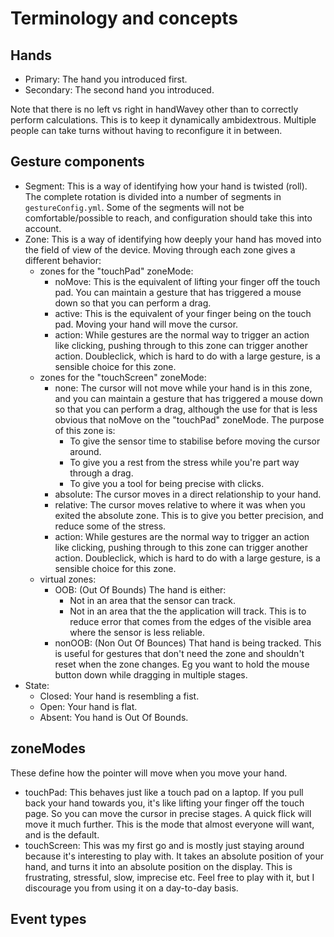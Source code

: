 # Terminology and concepts

## Hands

* Primary: The hand you introduced first.
* Secondary: The second hand you introduced.

Note that there is no left vs right in handWavey other than to correctly perform calculations. This is to keep it dynamically ambidextrous. Multiple people can take turns without having to reconfigure it in between.

## Gesture components

* Segment: This is a way of identifying how your hand is twisted (roll). The complete rotation is divided into a number of segments in `gestureConfig.yml`. Some of the segments will not be comfortable/possible to reach, and configuration should take this into account.
* Zone: This is a way of identifying how deeply your hand has moved into the field of view of the device. Moving through each zone gives a different behavior:
    * zones for the "touchPad" zoneMode:
        * noMove: This is the equivalent of lifting your finger off the touch pad. You can maintain a gesture that has triggered a mouse down so that you can perform a drag.
        * active: This is the equivalent of your finger being on the touch pad. Moving your hand will move the cursor.
        * action: While gestures are the normal way to trigger an action like clicking, pushing through to this zone can trigger another action. Doubleclick, which is hard to do with a large gesture, is a sensible choice for this zone.
    * zones for the "touchScreen" zoneMode:
        * none: The cursor will not move while your hand is in this zone, and you can maintain a gesture that has triggered a mouse down so that you can perform a drag, although the use for that is less obvious that noMove on the "touchPad" zoneMode. The purpose of this zone is:
            * To give the sensor time to stabilise before moving the cursor around.
            * To give you a rest from the stress while you're part way through a drag.
            * To give you a tool for being precise with clicks.
        * absolute: The cursor moves in a direct relationship to your hand.
        * relative: The cursor moves relative to where it was when you exited the absolute zone. This is to give you better precision, and reduce some of the stress.
        * action: While gestures are the normal way to trigger an action like clicking, pushing through to this zone can trigger another action. Doubleclick, which is hard to do with a large gesture, is a sensible choice for this zone.
    * virtual zones:
        * OOB: (Out Of Bounds) The hand is either:
            * Not in an area that the sensor can track.
            * Not in an area that the the application will track. This is to reduce error that comes from the edges of the visible area where the sensor is less reliable.
        * nonOOB: (Non Out Of Bounces) That hand is being tracked. This is useful for gestures that don't need the zone and shouldn't reset when the zone changes. Eg you want to hold the mouse button down while dragging in multiple stages.
* State:
    * Closed: Your hand is resembling a fist.
    * Open: Your hand is flat.
    * Absent: You hand is Out Of Bounds.

## zoneModes

These define how the pointer will move when you move your hand.

* touchPad: This behaves just like a touch pad on a laptop. If you pull back your hand towards you, it's like lifting your finger off the touch page. So you can move the cursor in precise stages. A quick flick will move it much further. This is the mode that almost everyone will want, and is the default.
* touchScreen: This was my first go and is mostly just staying around because it's interesting to play with. It takes an absolute position of your hand, and turns it into an absolute position on the display. This is frustrating, stressful, slow, imprecise etc. Feel free to play with it, but I discourage you from using it on a day-to-day basis.

## Event types
